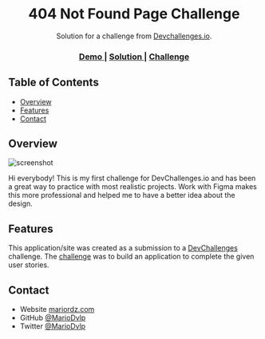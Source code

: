 <!-- Please update value in the {}  -->

<h1 align="center">404 Not Found Page Challenge</h1>

<div align="center">
   Solution for a challenge from  <a href="http://devchallenges.io" target="_blank">Devchallenges.io</a>.
</div>

<div align="center">
  <h3>
    <a href="https://404notfoundchallenge1.netlify.app/">
      Demo
    </a>
    <span> | </span>
    <a href="https://github.com/MarioDvlp/404NotFoundChallenge">
      Solution
    </a>
    <span> | </span>
    <a href="https://devchallenges.io/challenges/wBunSb7FPrIepJZAg0sY">
      Challenge
    </a>
  </h3>
</div>

<!-- TABLE OF CONTENTS -->

## Table of Contents

- [Overview](#overview)
- [Features](#features)
- [Contact](#contact)

<!-- OVERVIEW -->

## Overview

![screenshot](https://i.ibb.co/QKBWgQM/404challengescreen.jpg)

Hi everybody! This is my first challenge for DevChallenges.io and has been a great way to practice with most realistic projects. Work with Figma makes this more professional and helped me to have a better idea about the design.

## Features

<!-- List the features of your application or follow the template. Don't share the figma file here :) -->

This application/site was created as a submission to a [DevChallenges](https://devchallenges.io/challenges) challenge. The [challenge](https://devchallenges.io/challenges/wBunSb7FPrIepJZAg0sY) was to build an application to complete the given user stories.


## Contact

- Website [mariordz.com](mariordz.com)
- GitHub [@MarioDvlp](https://github.com/mariodvlp)
- Twitter [@MarioDvlp](https://twitter.com/mariodvlp)
